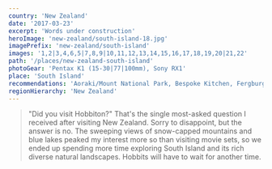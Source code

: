 ```yaml
---
country: 'New Zealand'
date: '2017-03-23'
excerpt: 'Words under construction'
heroImage: 'new-zealand/south-island-18.jpg'
imagePrefix: 'new-zealand/south-island'
images: '1,2|3,4,6,5|7,8,9|10,11,12,13,14,15,16,17,18,19,20|21,22'
path: '/places/new-zealand-south-island'
photoGear: 'Pentax K1 (15-30|77|100mm), Sony RX1'
place: 'South Island'
recommendations: 'Aoraki/Mount National Park, Bespoke Kitchen, Fergburger, Fjordland National Park, Patagonia Chocolates, Queenstown'
regionHierarchy: 'New Zealand'
---
```


> "Did you visit Hobbiton?" That's the single most-asked question I received after visiting New Zealand. Sorry to disappoint, but the answer is no. The sweeping views of snow-capped mountains and blue lakes peaked my interest more so than visiting movie sets, so we ended up spending more time exploring South Island and its rich diverse natural landscapes. Hobbits will have to wait for another time.

